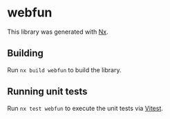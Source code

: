 # webfun

This library was generated with [Nx](https://nx.dev).

## Building

Run `nx build webfun` to build the library.

## Running unit tests

Run `nx test webfun` to execute the unit tests via [Vitest](https://vitest.dev/).

